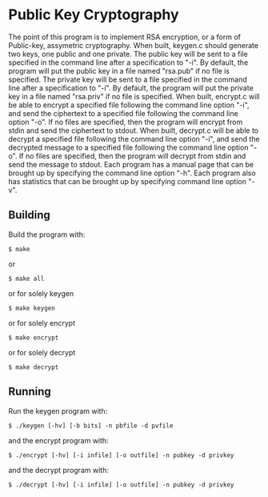 # Public Key Cryptography

The point of this program is to implement RSA encryption, or a form of Public-key, assymetric cryptography. When built, keygen.c should generate two keys, one public and one private. The public key will be sent to a file specified in the command line after a specification to "-i". By default, the program will put the public key in a file named "rsa.pub" if no file is specified. The private key will be sent to a file specified in the command line after a specification to "-i". By default, the program will put the private key in a file named "rsa.priv" if no file is specified. When built, encrypt.c will be able to encrypt a specified file following the command line option "-i", and send the ciphertext to a specified file following the command line option "-o". If no files are specified, then the program will encrypt from stdin and send the ciphertext to stdout. When built, decrypt.c will be able to decrypt a specified file following the command line option "-i", and send the decrypted message to a specified file following the command line option "-o". If no files are specified, then the program will decrypt from stdin and send the message to stdout. Each program has a manual page that can be brought up by specifying the command line option "-h". Each program also has statistics that can be brought up by specifying command line option "-v".

## Building

Build the program with:

```
$ make
```
or
```
$ make all
```
or for solely keygen
```
$ make keygen 
```
or for solely encrypt
```
$ make encrypt
```
or for solely decrypt
```
$ make decrypt
```
## Running

Run the keygen program with:

```
$ ./keygen [-hv] [-b bits] -n pbfile -d pvfile
```
and the encrypt program with:
```
$ ./encrypt [-hv] [-i infile] [-o outfile] -n pubkey -d privkey
```
and the decrypt program with:
```
$ ./decrypt [-hv] [-i infile] [-o outfile] -n pubkey -d privkey
```
